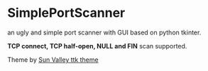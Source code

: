 # SimplePortScanner
an ugly and simple port scanner with GUI based on python tkinter.

**TCP connect, TCP half-open, NULL and FIN** scan supported.

Theme by [Sun Valley ttk theme](https://github.com/rdbende/Sun-Valley-ttk-theme)
